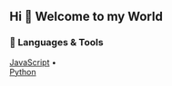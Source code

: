 ## Hi 👋 Welcome to my World 

<!--
**IanWachcode/IanWachcode** is a ✨ _special_ ✨ repository because its `README.md` (this file) appears on your GitHub profile.

Here are some ideas to get you started:

- 🔭 I’m currently working on ...
- 🌱 I’m currently learning ... Front-End Web Development & Software Engineering
- 👯 I’m looking to collaborate on ...
- 🤔 I’m looking for help with ...
- 💬 Ask me about ... 
- 📫 How to reach me: ... Email ianwachira90@gmail.com
- 😄 Pronouns: ...
- ⚡ Fun fact: ...
-->
### 🧠 Languages & Tools  
[JavaScript](https://developer.mozilla.org/en-US/docs/Web/JavaScript) •  
[Python](https://www.python.org/)
